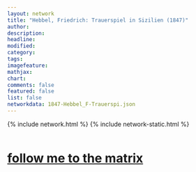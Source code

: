 ```yaml
---
layout: network
title: "Hebbel, Friedrich: Trauerspiel in Sizilien (1847)"
author:
description:
headline:
modified:
category:
tags: 
imagefeature: 
mathjax: 
chart: 
comments: false
featured: false
list: false
networkdata: 1847-Hebbel_F-Trauerspi.json
---
```

{% include network.html %}
{% include network-static.html %}
<div class="row">
  <div class="small-5 small-centered columns"><a href="/matrix296"><h1>follow me to the matrix</h1></a>
</div>
</div>
